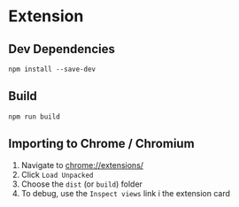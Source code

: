 # Extension

## Dev Dependencies

```
npm install --save-dev
```

## Build

```
npm run build
```

## Importing to Chrome / Chromium

  1. Navigate to [chrome://extensions/](chrome://extensions/)
  2. Click `Load Unpacked`
  3. Choose the `dist` (or `build`) folder
  4. To debug, use the `Inspect views` link i the extension card
